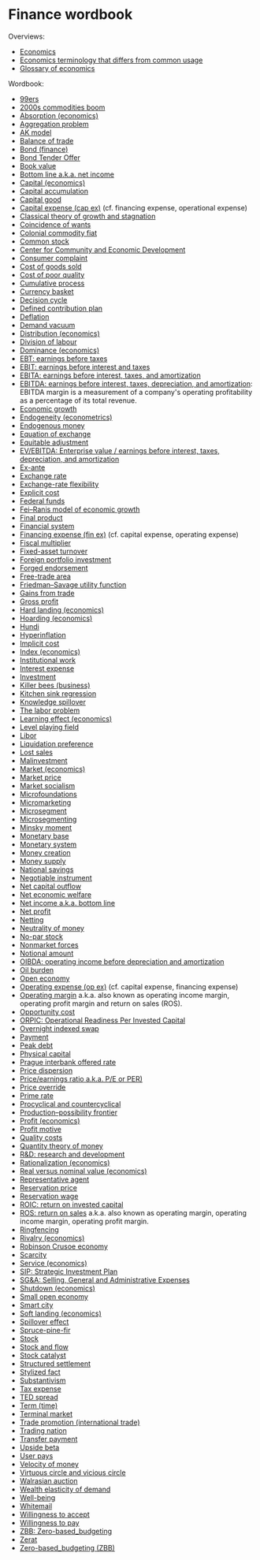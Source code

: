 # Finance wordbook

Overviews:
* <a href="/wiki/Economics" title="Economics">Economics</a>
* <a href="/wiki/Economics_terminology_that_differs_from_common_usage" title="Economics terminology that differs from common usage">Economics terminology that differs from common usage</a>
* <a href="/wiki/Glossary_of_economics" title="Glossary of economics">Glossary of economics</a>

Wordbook:
* [99ers](https://wikipedia.org/wiki/99ers)
* [2000s commodities boom](https://wikipedia.org/wiki/2000s_commodities_boom)
* [Absorption (economics)](https://wikipedia.org/wiki/Absorption_(economics))
* [Aggregation problem](https://wikipedia.org/wiki/Aggregation_problem)
* [AK model](https://wikipedia.org/wiki/AK_model)
* [Balance of trade](https://wikipedia.org/wiki/Balance_of_trade)
* [Bond (finance)](https://wikipedia.org/wiki/Bond_(finance))
* [Bond Tender Offer](https://wikipedia.org/wiki/Bond_Tender_Offer)
* [Book value](https://en.wikipedia.org/wiki/Book_value)
* [Bottom line a.k.a. net income](https://en.wikipedia.org/wiki/Net_income)
* [Capital (economics)](https://wikipedia.org/wiki/Capital_(economics))
* [Capital accumulation](https://wikipedia.org/wiki/Capital_accumulation)
* [Capital good](https://wikipedia.org/wiki/Capital_good)
* [Capital expense (cap ex)](https://wikipedia.org/wiki/Capital_expenditure) (cf. financing expense, operational expense)
* [Classical theory of growth and stagnation](https://wikipedia.org/wiki/Classical_theory_of_growth_and_stagnation)
* [Coincidence of wants](https://wikipedia.org/wiki/Coincidence_of_wants)
* [Colonial commodity fiat](https://wikipedia.org/wiki/Colonial_commodity_fiat)
* [Common stock](https://wikipedia.org/wiki/Common_stock)
* [Center for Community and Economic Development](https://wikipedia.org/wiki/Center_for_Community_and_Economic_Development)
* [Consumer complaint](https://wikipedia.org/wiki/Consumer_complaint)
* [Cost of goods sold](https://en.wikipedia.org/wiki/Cost_of_goods_sold)
* [Cost of poor quality](https://wikipedia.org/wiki/Cost_of_poor_quality)
* [Cumulative process](https://wikipedia.org/wiki/Cumulative_process)
* [Currency basket](https://wikipedia.org/wiki/Currency_basket)
* [Decision cycle](https://wikipedia.org/wiki/Decision_cycle)
* [Defined contribution plan](https://wikipedia.org/wiki/Defined_contribution_plan)
* [Deflation](https://wikipedia.org/wiki/Deflation)
* [Demand vacuum](https://wikipedia.org/wiki/Demand_vacuum)
* [Distribution (economics)](https://wikipedia.org/wiki/Distribution_(economics))
* [Division of labour](https://wikipedia.org/wiki/Division_of_labour)
* [Dominance (economics)](https://wikipedia.org/wiki/Dominance_(economics))
* [EBT: earnings before taxes](https://en.wikipedia.org/wiki/Earnings_before_taxes)
* [EBIT: earnings before interest and taxes](https://en.wikipedia.org/wiki/Earnings_before_interest_and_taxes)
* [EBITA: earnings before interest, taxes, and amortization](https://en.wikipedia.org/wiki/Earnings_before_interest,_taxes,_and_amortization)
* [EBITDA: earnings before interest, taxes, depreciation, and amortization](https://en.wikipedia.org/wiki/Earnings_before_interest,_taxes,_depreciation,_and_amortization): EBITDA margin is a measurement of a company's operating profitability as a percentage of its total revenue.
* [Economic growth](https://wikipedia.org/wiki/Economic_growth)
* [Endogeneity (econometrics)](https://wikipedia.org/wiki/Endogeneity_(econometrics))
* [Endogenous money](https://wikipedia.org/wiki/Endogenous_money)
* [Equation of exchange](https://wikipedia.org/wiki/Equation_of_exchange)
* [Equitable adjustment](https://wikipedia.org/wiki/Equitable_adjustment)
* [EV/EBITDA: Enterprise value / earnings before interest, taxes, depreciation, and amortization](https://en.wikipedia.org/wiki/EV/EBITDA)
* [Ex-ante](https://wikipedia.org/wiki/Ex-ante)
* [Exchange rate](https://wikipedia.org/wiki/Exchange_rate)
* [Exchange-rate flexibility](https://wikipedia.org/wiki/Exchange-rate_flexibility)
* [Explicit cost](https://wikipedia.org/wiki/Explicit_cost)
* [Federal funds](https://wikipedia.org/wiki/Federal_funds)
* [Fei–Ranis model of economic growth](https://wikipedia.org/wiki/Fei%E2%80%93Ranis_model_of_economic_growth)
* [Final product](https://wikipedia.org/wiki/Final_product)
* [Financial system](https://wikipedia.org/wiki/Financial_system)
* [Financing expense (fin ex)](https://wikipedia.org/wiki/Corporate_finance) (cf. capital expense, operating expense)
* [Fiscal multiplier](https://wikipedia.org/wiki/Fiscal_multiplier)
* [Fixed-asset turnover](https://wikipedia.org/wiki/Fixed-asset_turnover)
* [Foreign portfolio investment](https://wikipedia.org/wiki/Foreign_portfolio_investment)
* [Forged endorsement](https://wikipedia.org/wiki/Forged_endorsement)
* [Free-trade area](https://wikipedia.org/wiki/Free-trade_area)
* [Friedman–Savage utility function](https://wikipedia.org/wiki/Friedman%E2%80%93Savage_utility_function)
* [Gains from trade](https://wikipedia.org/wiki/Gains_from_trade)
* [Gross profit](https://en.wikipedia.org/wiki/Gross_profit)
* [Hard landing (economics)](https://wikipedia.org/wiki/Hard_landing_(economics))
* [Hoarding (economics)](https://wikipedia.org/wiki/Hoarding_(economics))
* [Hundi](https://wikipedia.org/wiki/Hundi)
* [Hyperinflation](https://wikipedia.org/wiki/Hyperinflation)
* [Implicit cost](https://wikipedia.org/wiki/Implicit_cost)
* [Index (economics)](https://wikipedia.org/wiki/Index_(economics))
* [Institutional work](https://wikipedia.org/wiki/Institutional_work)
* [Interest expense](https://en.wikipedia.org/wiki/Interest_expense)
* [Investment](https://wikipedia.org/wiki/Investment)
* [Killer bees (business)](https://wikipedia.org/wiki/Killer_bees_(business))
* [Kitchen sink regression](https://wikipedia.org/wiki/Kitchen_sink_regression)
* [Knowledge spillover](https://wikipedia.org/wiki/Knowledge_spillover)
* [The labor problem](https://wikipedia.org/wiki/The_labor_problem)
* [Learning effect (economics)](https://wikipedia.org/wiki/Learning_effect_(economics))
* [Level playing field](https://wikipedia.org/wiki/Level_playing_field)
* [Libor](https://wikipedia.org/wiki/Libor)
* [Liquidation preference](https://wikipedia.org/wiki/Liquidation_preference)
* [Lost sales](https://wikipedia.org/wiki/Lost_sales)
* [Malinvestment](https://wikipedia.org/wiki/Malinvestment)
* [Market (economics)](https://wikipedia.org/wiki/Market_(economics))
* [Market price](https://wikipedia.org/wiki/Market_price)
* [Market socialism](https://wikipedia.org/wiki/Market_socialism)
* [Microfoundations](https://wikipedia.org/wiki/Microfoundations)
* [Micromarketing](https://wikipedia.org/wiki/Micromarketing)
* [Microsegment](https://wikipedia.org/wiki/Microsegment)
* [Microsegmenting](https://wikipedia.org/wiki/Microsegmenting)
* [Minsky moment](https://wikipedia.org/wiki/Minsky_moment)
* [Monetary base](https://wikipedia.org/wiki/Monetary_base)
* [Monetary system](https://wikipedia.org/wiki/Monetary_system)
* [Money creation](https://wikipedia.org/wiki/Money_creation)
* [Money supply](https://wikipedia.org/wiki/Money_supply)
* [National savings](https://wikipedia.org/wiki/National_savings)
* [Negotiable instrument](https://wikipedia.org/wiki/Negotiable_instrument)
* [Net capital outflow](https://wikipedia.org/wiki/Net_capital_outflow)
* [Net economic welfare](https://wikipedia.org/wiki/Net_economic_welfare)
* [Net income a.k.a. bottom line](https://en.wikipedia.org/wiki/Net_income)
* [Net profit](https://en.wikipedia.org/wiki/Net_profit)
* [Netting](https://wikipedia.org/wiki/Netting)
* [Neutrality of money](https://wikipedia.org/wiki/Neutrality_of_money)
* [No-par stock](https://wikipedia.org/wiki/No-par_stock)
* [Nonmarket forces](https://wikipedia.org/wiki/Nonmarket_forces)
* [Notional amount](https://wikipedia.org/wiki/Notional_amount)
* [OIBDA: operating income before depreciation and amortization](https://en.wikipedia.org/wiki/Operating_income_before_depreciation_and_amortization)
* [Oil burden](https://wikipedia.org/wiki/Oil_burden)
* [Open economy](https://wikipedia.org/wiki/Open_economy)
* [Operating expense (op ex)](https://wikipedia.org/wiki/Operating_expense) (cf. capital expense, financing expense)
* [Operating margin](https://en.wikipedia.org/wiki/Operating_margin) a.k.a. also known as operating income margin, operating profit margin and return on sales (ROS).
* [Opportunity cost](https://wikipedia.org/wiki/Opportunity_cost)
* [ORPIC: Operational Readiness Per Invested Capital](TODO)
* [Overnight indexed swap](https://wikipedia.org/wiki/Overnight_indexed_swap)
* [Payment](https://wikipedia.org/wiki/Payment)
* [Peak debt](https://wikipedia.org/wiki/Peak_debt)
* [Physical capital](https://wikipedia.org/wiki/Physical_capital)
* [Prague interbank offered rate](https://wikipedia.org/wiki/Prague_interbank_offered_rate)
* [Price dispersion](https://wikipedia.org/wiki/Price_dispersion)
* [Price/earnings ratio a.k.a. P/E or PER)](https://en.wikipedia.org/wiki/Price%E2%80%93earnings_ratio)
* [Price override](https://wikipedia.org/wiki/Price_override)
* [Prime rate](https://wikipedia.org/wiki/Prime_rate)
* [Procyclical and countercyclical](https://wikipedia.org/wiki/Procyclical_and_countercyclical)
* [Production–possibility frontier](https://wikipedia.org/wiki/Production%E2%80%93possibility_frontier)
* [Profit (economics)](https://wikipedia.org/wiki/Profit_(economics))
* [Profit motive](https://wikipedia.org/wiki/Profit_motive)
* [Quality costs](https://wikipedia.org/wiki/Quality_costs)
* [Quantity theory of money](https://wikipedia.org/wiki/Quantity_theory_of_money)
* [R&amp;D: research and development](https://en.wikipedia.org/wiki/Research_and_development)
* [Rationalization (economics)](https://wikipedia.org/wiki/Rationalization_(economics))
* [Real versus nominal value (economics)](https://wikipedia.org/wiki/Real_versus_nominal_value_(economics))
* [Representative agent](https://wikipedia.org/wiki/Representative_agent)
* [Reservation price](https://wikipedia.org/wiki/Reservation_price)
* [Reservation wage](https://wikipedia.org/wiki/Reservation_wage)
* [ROIC: return on invested capital](TODO)
* [ROS: return on sales](https://en.wikipedia.org/wiki/Operating_margin) a.k.a. also known as operating margin, operating income margin, operating profit margin.
* [Ringfencing](https://wikipedia.org/wiki/Ringfencing)
* [Rivalry (economics)](https://wikipedia.org/wiki/Rivalry_(economics))
* [Robinson Crusoe economy](https://wikipedia.org/wiki/Robinson_Crusoe_economy)
* [Scarcity](https://wikipedia.org/wiki/Scarcity)
* [Service (economics)](https://wikipedia.org/wiki/Service_(economics))
* [SIP: Strategic Investment Plan](TODO)
* [SG&amp;A: Selling, General and Administrative Expenses](https://en.wikipedia.org/wiki/SG%26A)
* [Shutdown (economics)](https://wikipedia.org/wiki/Shutdown_(economics))
* [Small open economy](https://wikipedia.org/wiki/Small_open_economy)
* [Smart city](https://wikipedia.org/wiki/Smart_city)
* [Soft landing (economics)](https://wikipedia.org/wiki/Soft_landing_(economics))
* [Spillover effect](https://wikipedia.org/wiki/Spillover_effect)
* [Spruce-pine-fir](https://wikipedia.org/wiki/Spruce-pine-fir)
* [Stock](https://wikipedia.org/wiki/Stock)
* [Stock and flow](https://wikipedia.org/wiki/Stock_and_flow)
* [Stock catalyst](https://wikipedia.org/wiki/Stock_catalyst)
* [Structured settlement](https://wikipedia.org/wiki/Structured_settlement)
* [Stylized fact](https://wikipedia.org/wiki/Stylized_fact)
* [Substantivism](https://wikipedia.org/wiki/Substantivism)
* [Tax expense](https://en.wikipedia.org/wiki/Tax_expense)
* [TED spread](https://wikipedia.org/wiki/TED_spread)
* [Term (time)](https://wikipedia.org/wiki/Term_(time))
* [Terminal market](https://wikipedia.org/wiki/Terminal_market)
* [Trade promotion (international trade)](https://wikipedia.org/wiki/Trade_promotion_(international_trade))
* [Trading nation](https://wikipedia.org/wiki/Trading_nation)
* [Transfer payment](https://wikipedia.org/wiki/Transfer_payment)
* [Upside beta](https://wikipedia.org/wiki/Upside_beta)
* [User pays](https://wikipedia.org/wiki/User_pays)
* [Velocity of money](https://wikipedia.org/wiki/Velocity_of_money)
* [Virtuous circle and vicious circle](https://wikipedia.org/wiki/Virtuous_circle_and_vicious_circle)
* [Walrasian auction](https://wikipedia.org/wiki/Walrasian_auction)
* [Wealth elasticity of demand](https://wikipedia.org/wiki/Wealth_elasticity_of_demand)
* [Well-being](https://wikipedia.org/wiki/Well-being)
* [Whitemail](https://wikipedia.org/wiki/Whitemail)
* [Willingness to accept](https://wikipedia.org/wiki/Willingness_to_accept)
* [Willingness to pay](https://wikipedia.org/wiki/Willingness_to_pay)
* [ZBB: Zero-based_budgeting](https://en.wikipedia.org/wiki/Zero-based_budgeting)
* [Zerat](https://wikipedia.org/wiki/Zerat)
* [Zero-based_budgeting (ZBB)](https://en.wikipedia.org/wiki/Zero-based_budgeting)
